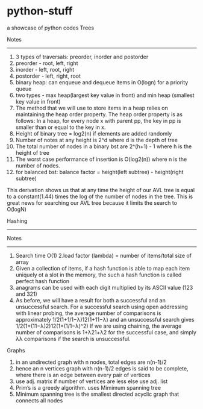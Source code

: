 # python-stuff
a showcase of python codes
Trees

Notes
________________________________________
1. 3 types of traversals: preorder, inorder and postorder
2. preorder - root, left, right
3. inorder - left, root, right
4. postorder - left, right, root
5. binary heap: can enqueue and dequeue items in O(logn) for a priority queue
6. two types - max heap(largest key value in front) and min heap (smallest key value in front)
7. The method that we will use to store items in a heap relies on maintaining the heap order property. The heap order property is as follows: In a heap, for every node x with parent pp, the key in pp is smaller than or equal to the key in x.
8. Height of binary tree = log2(n) if elements are added randomly
9. Number of notes at any height is 2^d where d is the depth of tree
10. The total number of nodes in a binary bst are 2^(h+1) - 1 where h is the height of tree
11. The worst case performance of insertion is O(log2(n)) where n is the number of nodes.
12. for balanced bst: balance factor = height(left subtree) - height(right subtree)

This derivation shows us that at any time the height of our AVL tree is equal to a constant(1.44) times the log of the number of nodes in the tree. This is great news for searching our AVL tree because it limits the search to O(logN)


Hashing 
___
Notes
________________________________________
1. Search time O(1)
2.load factor (lambda) = number of items/total size of array
3. Given a collection of items, if a hash function is able to map each item uniquely ot a slot in the memory, 
the such a hash function is called perfect hash function 
4. anagrams can be used with each digit multiplied by its ASCII value (123 and 321)
5.	As before, we will have a result for both a successful and an unsuccessful search. 
For a successful search using open addressing with linear probing, the average number of comparisons is approximately 1/2(1+1/1−λ)12(1+11−λ) and an unsuccessful search gives 1/2(1+(11−λ)2)12(1+(1/1−λ)^2) If we are using chaining, the average number of comparisons is 1+λ21+λ2 for the successful case, and simply λλ comparisons if the search is unsuccessful.

Graphs
1.	in an undirected graph with n nodes, total edges are n(n-1)/2
2.	hence an n vertices graph with n(n-1)/2 edges is said to be complete, where there is an edge between every pair of vertices
3.	use adj. matrix if number of vertices are less else use adj. list
4.	Prim’s is a greedy algorithm. uses Mimimum spanning tree
5.	Minimum spanning tree is the smallest directed acyclic graph that connects all nodes 
